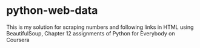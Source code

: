 # python-web-data
This is my solution for scraping numbers and following links in HTML using BeautifulSoup, Chapter 12 assignments of Python for Everybody on Coursera
